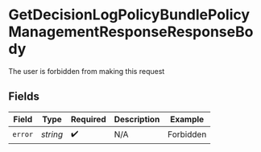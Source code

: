 # GetDecisionLogPolicyBundlePolicyManagementResponseResponseBody

The user is forbidden from making this request



## Fields

| Field              | Type               | Required           | Description        | Example            |
| ------------------ | ------------------ | ------------------ | ------------------ | ------------------ |
| `error`            | *string*           | :heavy_check_mark: | N/A                | Forbidden          |
